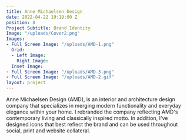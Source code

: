 ```yaml
---
title: Anne Michaelsen Design
date: 2022-04-22 19:19:00 Z
position: 8
Project Subtitle: Brand Identity
Image: "/uploads/Cover2.png"
Images:
- Full Screen Image: "/uploads/AMD-1.png"
  Grid:
  - Left Image: 
    Right Image: 
  Inset Image: 
- Full Screen Image: "/uploads/AMD-3.png"
- Full Screen Image: "/uploads/AMD-2.gif"
layout: project
---
```


Anne Michaelsen Design (AMD), is an interior and architecture design company that specializes in merging modern functionality and everyday elegance within your home. I rebranded the company reflecting AMD's contemporary living and classically inspired motto. In addition, I've designed icons that best reflect the brand and can be used throughout social, print and website collateral. 
